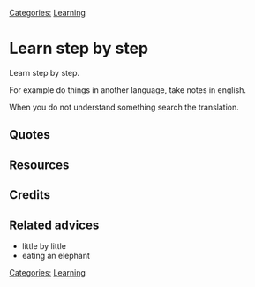 [Categories:](../Categories/index.md) [Learning](../Categories/Learning.md)
# Learn step by step

Learn step by step. 

For example do things in another language, take notes in english. 

When you do not understand something search the translation. 

## Quotes

## Resources

## Credits

## Related advices

- little by little
- eating an elephant

[Categories:](../Categories/index.md) [Learning](../Categories/Learning.md)